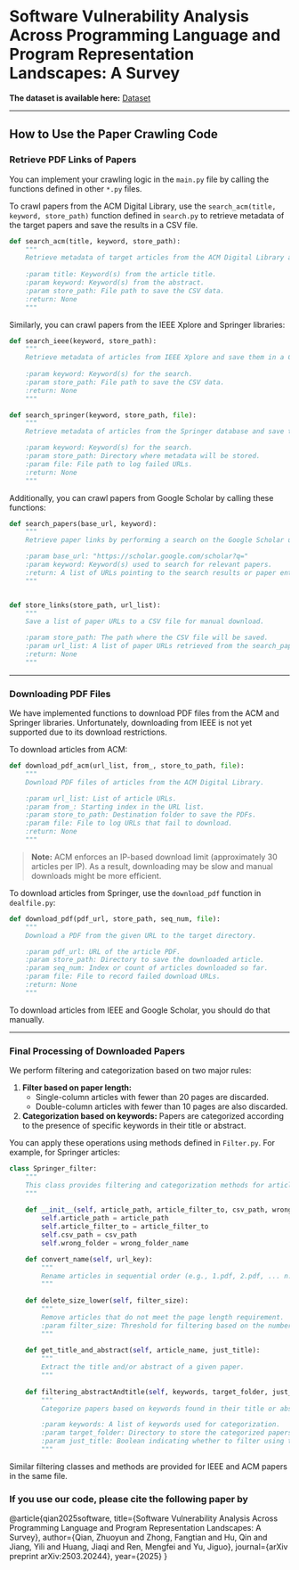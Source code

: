 # Software Vulnerability Analysis Across Programming Language and Program Representation Landscapes: A Survey

**The dataset is available here:** [Dataset](https://github.com/fangtian-zhong/SoftwareSecurity/blob/main/Dataset.md)

------

## How to Use the Paper Crawling Code

### Retrieve PDF Links of Papers

You can implement your crawling logic in the `main.py` file by calling the functions defined in other `*.py` files.

To crawl papers from the ACM Digital Library, use the `search_acm(title, keyword, store_path)` function defined in `search.py` to retrieve metadata of the target papers and save the results in a CSV file.

```python
def search_acm(title, keyword, store_path):
    """
    Retrieve metadata of target articles from the ACM Digital Library and store them in a CSV file.
    
    :param title: Keyword(s) from the article title.
    :param keyword: Keyword(s) from the abstract.
    :param store_path: File path to save the CSV data.
    :return: None
    """
```

Similarly, you can crawl papers from the IEEE Xplore and Springer libraries:

```python
def search_ieee(keyword, store_path):
    """
    Retrieve metadata of articles from IEEE Xplore and save them in a CSV file.
    
    :param keyword: Keyword(s) for the search.
    :param store_path: File path to save the CSV data.
    :return: None
    """

def search_springer(keyword, store_path, file):
    """
    Retrieve metadata of articles from the Springer database and save them in a CSV file.

    :param keyword: Keyword(s) for the search.
    :param store_path: Directory where metadata will be stored.
    :param file: File path to log failed URLs.
    :return: None
    """
```

Additionally, you can crawl papers from Google Scholar by calling these functions:

`````python
def search_papers(base_url, keyword):
    """
    Retrieve paper links by performing a search on the Google Scholar using the given keyword.

    :param base_url: "https://scholar.google.com/scholar?q="
    :param keyword: Keyword(s) used to search for relevant papers.
    :return: A list of URLs pointing to the search results or paper entries.
    """


def store_links(store_path, url_list):
    """
    Save a list of paper URLs to a CSV file for manual download.

    :param store_path: The path where the CSV file will be saved.
    :param url_list: A list of paper URLs retrieved from the search_papers function.
    :return: None
    """

`````



------

### Downloading PDF Files

We have implemented functions to download PDF files from the ACM and Springer libraries. Unfortunately, downloading from IEEE is not yet supported due to its download restrictions.

To download articles from ACM:

```python
def download_pdf_acm(url_list, from_, store_to_path, file):
    """
    Download PDF files of articles from the ACM Digital Library.

    :param url_list: List of article URLs.
    :param from_: Starting index in the URL list.
    :param store_to_path: Destination folder to save the PDFs.
    :param file: File to log URLs that fail to download.
    :return: None
    """
```

> **Note:** ACM enforces an IP-based download limit (approximately 30 articles per IP). As a result, downloading may be slow and manual downloads might be more efficient.

To download articles from Springer, use the `download_pdf` function in `dealfile.py`:

```python
def download_pdf(pdf_url, store_path, seq_num, file):
    """
    Download a PDF from the given URL to the target directory.

    :param pdf_url: URL of the article PDF.
    :param store_path: Directory to save the downloaded article.
    :param seq_num: Index or count of articles downloaded so far.
    :param file: File to record failed download URLs.
    :return: None
    """
```


To download articles from IEEE and Google Scholar, you should do that manually.


------

### Final Processing of Downloaded Papers

We perform filtering and categorization based on two major rules:

1. **Filter based on paper length:**
   - Single-column articles with fewer than 20 pages are discarded.
   - Double-column articles with fewer than 10 pages are also discarded.
2. **Categorization based on keywords:**
    Papers are categorized according to the presence of specific keywords in their title or abstract.

You can apply these operations using methods defined in `Filter.py`. For example, for Springer articles:

```python
class Springer_filter:
    """
    This class provides filtering and categorization methods for articles retrieved from Springer.
    """
    
    def __init__(self, article_path, article_filter_to, csv_path, wrong_folder_name):
        self.article_path = article_path
        self.article_filter_to = article_filter_to
        self.csv_path = csv_path
        self.wrong_folder = wrong_folder_name

    def convert_name(self, url_key):
        """
        Rename articles in sequential order (e.g., 1.pdf, 2.pdf, ... n.pdf), based on a key from the CSV file.
        """
        
    def delete_size_lower(self, filter_size):
        """
        Remove articles that do not meet the page length requirement.
        :param filter_size: Threshold for filtering based on the number of pages.
        """
        
    def get_title_and_abstract(self, article_name, just_title):
        """
        Extract the title and/or abstract of a given paper.
        """
        
    def filtering_abstractAndtitle(self, keywords, target_folder, just_title):
        """
        Categorize papers based on keywords found in their title or abstract.

        :param keywords: A list of keywords used for categorization.
        :param target_folder: Directory to store the categorized papers.
        :param just_title: Boolean indicating whether to filter using title only.
        """
```

Similar filtering classes and methods are provided for IEEE and ACM papers in the same file.

### If you use our code, please cite the following paper by
@article{qian2025software,
  title={Software Vulnerability Analysis Across Programming Language and Program Representation Landscapes: A Survey},
  author={Qian, Zhuoyun and Zhong, Fangtian and Hu, Qin and Jiang, Yili and Huang, Jiaqi and Ren, Mengfei and Yu, Jiguo},
  journal={arXiv preprint arXiv:2503.20244},
  year={2025}
}

